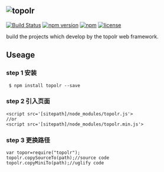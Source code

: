![topolr](https://github.com/topolr/topolr/raw/master/logo.png)
---------------------------
[![Build Status](https://travis-ci.org/topolr/topolr.svg?branch=master)](https://travis-ci.org/topolr/topolr)
[![npm version](https://badge.fury.io/js/topolr.svg)](https://badge.fury.io/js/topolr)
[![npm](https://img.shields.io/npm/dt/topolr.svg?maxAge=2592000)](https://www.npmjs.com/package/topolr)
[![license](https://img.shields.io/github/license/topolr/topolr.svg?maxAge=2592000)](https://github.com/topolr/topolr/blob/master/LICENSE)

build the projects which develop by the topolr web framework.

## Useage

### step 1 安装

```
 $ npm install topolr --save
```

### step 2 引入页面

```
<script src='[sitepath]/node_modules/topolr.js'>
//or
<script src='[sitepath]/node_modules/topolr.min.js'>
```

### step 3 更换路径

```
var topor=require("topolr");
topolr.copySourceTo(path);//source code
topolr.copyMiniTo(path);//uglify code
```